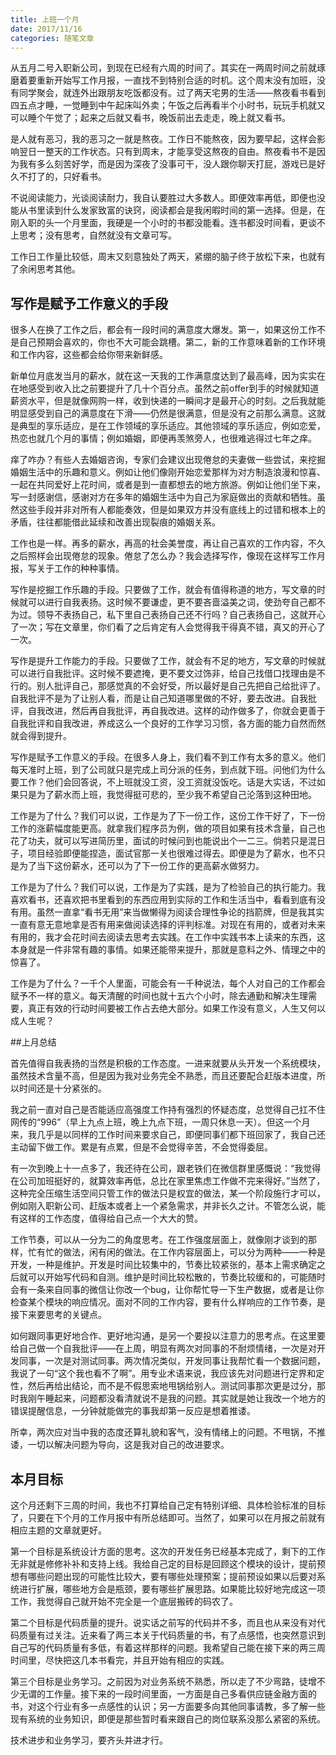 ```yaml
---
title: 上班一个月
date: 2017/11/16
categories: 随笔文章
---
```


从五月二号入职新公司，到现在已经有六周的时间了。其实在一两周时间之前就琢磨着要重新开始写工作月报，一直找不到特别合适的时机。这个周末没有加班，没有同学聚会，就连外出跟朋友吃饭都没有。过了两天宅男的生活——熬夜看书看到四五点才睡，一觉睡到中午起床叫外卖；午饭之后再看半个小时书，玩玩手机就又可以睡个午觉了；起来之后就又看书，晚饭前出去走走，晚上就又看书。

是人就有恶习，我的恶习之一就是熬夜。工作日不能熬夜，因为要早起，这样会影响翌日一整天的工作状态。只有到周末，才能享受这熬夜的自由。熬夜看书不是因为我有多么刻苦好学，而是因为深夜了没事可干，没人跟你聊天打屁，游戏已是好久不打了的，只好看书。

<!-- more -->

不说阅读能力，光谈阅读耐力，我自认要胜过大多数人。即便效率再低，即便也没能从书里读到什么发家致富的诀窍，阅读都会是我闲暇时间的第一选择。但是，在刚入职的头一个月里面，我硬是一个小时的书都没能看。连书都没时间看，更谈不上思考；没有思考，自然就没有文章可写。

工作日工作量比较低，周末又刻意独处了两天，紧绷的脑子终于放松下来，也就有了余闲思考其他。

## 写作是赋予工作意义的手段

很多人在换了工作之后，都会有一段时间的满意度大爆发。第一，如果这份工作不是自己预期会喜欢的，你也不大可能会跳槽。第二，新的工作意味着新的工作环境和工作内容，这些都会给你带来新鲜感。

新单位月底发当月的薪水，就在这一天我的工作满意度达到了最高峰，因为实实在在地感受到收入比之前要提升了几十个百分点。虽然之前offer到手的时候就知道薪资水平，但是就像网购一样，收到快递的一瞬间才是最开心的时刻。之后我就能明显感受到自己的满意度在下滑——仍然是很满意，但是没有之前那么满意。这就是典型的享乐适应，是在工作领域的享乐适应。其他领域的享乐适应，例如恋爱，热恋也就几个月的事情；例如婚姻，即便再羡煞旁人，也很难逃得过七年之痒。

痒了咋办？有些人去婚姻咨询，专家们会建议出现倦怠的夫妻做一些尝试，来挖掘婚姻生活中的乐趣和意义。例如让他们像刚开始恋爱那样为对方制造浪漫和惊喜、一起在共同爱好上花时间，或者是到一直都想去的地方旅游。例如让他们坐下来，写一封感谢信，感谢对方在多年的婚姻生活中为自己为家庭做出的贡献和牺牲。虽然这些手段并非对所有人都能奏效，但是如果双方并没有底线上的过错和根本上的矛盾，往往都能借此延续和改善出现裂痕的婚姻关系。

工作也是一样。再多的薪水，再高的社会美誉度，再让自己喜欢的工作内容，不久之后照样会出现倦怠的现象。倦怠了怎么办？我会选择写作，像现在这样写工作月报，写关于工作的种种事情。

写作是挖掘工作乐趣的手段。只要做了工作，就会有值得称道的地方，写文章的时候就可以进行自我表扬。这时候不要谦虚，更不要吝啬溢美之词，使劲夸自己都不为过。领导不表扬自己，私下里自己表扬自己还不行吗？自己表扬自己，这就开心了一次；写在文章里，你们看了之后肯定有人会觉得我干得真不错，真又的开心了一次。

写作是提升工作能力的手段。只要做了工作，就会有不足的地方，写文章的时候就可以进行自我批评。这时候不要遮掩，更不要文过饰非，给自己找借口找理由是不行的。别人批评自己，那感觉真的不会好受，所以最好是自己先把自己给批评了。自我批评不是为了让别人看，而是让自己知道哪里做的不好，要去改进。自我批评，自我改进，然后再自我批评，再自我改进。这样的动作做多了，你就会更善于自我批评和自我改进，养成这么一个良好的工作学习习惯，各方面的能力自然而然就会得到提升。

写作是赋予工作意义的手段。在很多人身上，我们看不到工作有太多的意义。他们每天准时上班，到了公司就只是完成上司分派的任务，到点就下班。问他们为什么要工作？他们会回答说，不上班就没工资，没工资就没饭吃。话是大实话，不过如果只是为了薪水而上班，我觉得挺可悲的，至少我不希望自己沦落到这种田地。

工作是为了什么？我们可以说，工作是为了下一份工作，这份工作干好了，下一份工作的涨薪幅度能更高。就拿我们程序员为例，做的项目如果有技术含量，自己也花了功夫，就可以写进简历里，面试的时候问到也能说出个一二三。倘若只是混日子，项目经验即便能捏造，面试官那一关也很难过得去。即便是为了薪水，也不只是为了当下这份薪水，还可以为了下一份工作的更高薪水做努力。

工作是为了什么？我们可以说，工作是为了实践，是为了检验自己的执行能力。我喜欢看书，还喜欢把书里看到的东西应用到实际的工作和生活当中，看看到底有没有用。虽然一直拿“看书无用”来当做懒得为阅读合理性争论的挡箭牌，但是我其实一直有意无意地拿是否有用来做阅读选择的评判标准。对现在有用的，或者对未来有用的，我才会花时间去阅读去思考去实践。在工作中实践书本上读来的东西，这本身就是一件非常有趣的事情。如果还能带来提升，那就是意料之外、情理之中的惊喜了。

工作是为了什么？一千个人里面，可能会有一千种说法，每个人对自己的工作都会赋予不一样的意义。每天清醒的时间也就十五六个小时，除去通勤和解决生理需要，真正有效的行动时间要被工作占去绝大部分。如果工作没有意义，人生又何以成人生呢？

##上月总结

首先值得自我表扬的当然是积极的工作态度。一进来就要从头开发一个系统模块，虽然技术含量不高，但是因为我对业务完全不熟悉，而且还要配合赶版本进度，所以时间还是十分紧张的。

我之前一直对自己是否能适应高强度工作持有强烈的怀疑态度，总觉得自己扛不住网传的“996”（早上九点上班，晚上九点下班，一周只休息一天）。但这一个月来，我几乎是以同样的工作时间来要求自己，即便同事们都下班回家了，我自己还主动留下做工作。累是有点累，但是不会觉得辛苦，不会觉得委屈。

有一次到晚上十一点多了，我还待在公司，跟老铁们在微信群里感慨说：“我觉得在公司加班挺好的，就算效率再低，总比在家里焦虑工作做不完来得好。”当然了，这种完全压缩生活空间只管工作的做法只是权宜的做法，某一个阶段施行才可以，例如刚入职新公司、赶版本或者上一个紧急需求，并非长久之计。不管怎么说，能有这样的工作态度，值得给自己点一个大大的赞。

工作节奏，可以从一分为二的角度思考。在工作强度层面上，就像刚才谈到的那样，忙有忙的做法，闲有闲的做法。在工作内容层面上，可以分为两种——一种是开发，一种是维护。开发是时间比较集中的，节奏比较紧张的，基本上需求确定之后就可以开始写代码和自测。维护是时间比较松散的，节奏比较缓和的，可能随时会有一条来自同事的微信让你改一个bug，让你帮忙导一下生产数据，或者是让你检查某个模块的响应情况。面对不同的工作内容，要有什么样响应的工作节奏，是接下来要思考的关键点。

如何跟同事更好地合作、更好地沟通，是另一个要投以注意力的思考点。在这里要给自己做一个自我批评——在上周，明显有两次对同事的不耐烦情绪，一次是对开发同事，一次是对测试同事。两次情况类似，开发同事让我帮忙看一个数据问题，我说了一句“这个我也看不了啊”。用专业术语来说，我应该先对问题进行定界和定性，然后再给出结论，而不是不假思索地甩锅给别人。测试同事那次更是过分，那时我刚午睡起来，问题都没看清就说不是我的问题。其实就是她让我改一个地方的错误提醒信息，一分钟就能做完的事我却第一反应是想着推诿。

所幸，两次应对当中我的态度还算礼貌和客气，没有情绪上的问题。不甩锅，不推诿，一切以解决问题为导向，这是我对自己的改进要求。

## 本月目标

这个月还剩下三周的时间，我也不打算给自己定有特别详细、具体检验标准的目标了，只要在下个月的工作月报中有所总结即可。当然了，如果可以在月报之前就有相应主题的文章就更好。

第一个目标是系统设计方面的思考。这次的开发任务已经基本完成了，剩下的工作无非就是修修补补和支持上线。我给自己定的目标是回顾这个模块的设计，提前预想有哪些问题出现的可能性比较大，要有哪些处理预案；提前预设如果以后要对系统进行扩展，哪些地方会是瓶颈，要有哪些扩展思路。如果能比较好地完成这一项工作，我觉得自己就开始不完全是一个底层搬砖的码农了。

第二个目标是代码质量的提升。说实话之前写的代码并不多，而且也从来没有对代码质量有过关注。近来看了两三本关于代码质量的书，有了点感悟，也突然意识到自己写的代码质量有多低，有着这样那样的问题。我希望自己能在接下来的两三周时间里，尽快把这几本书看完，并且开始有相应的实践。

第三个目标是业务学习。之前因为对业务系统不熟悉，所以走了不少弯路，徒增不少无谓的工作量。接下来的一段时间里面，一方面是自己多看供应链金融方面的书，对这个行业有多一点感性的认识；另一方面要多向其他同事请教，多了解一些现有系统的业务知识，即便是那些暂时看来跟自己的岗位联系没那么紧密的系统。

技术进步和业务学习，要齐头并进才行。
